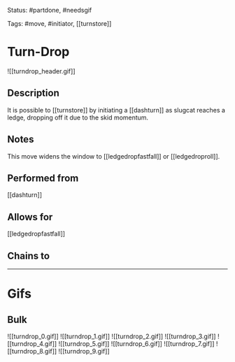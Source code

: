 Status: #partdone, #needsgif 

Tags: #move, #initiator, [[turnstore]]

# Turn-Drop
![[turndrop_header.gif]]
## Description
It is possible to [[turnstore]] by initiating a [[dashturn]] as slugcat reaches a ledge, dropping off it due to the skid momentum.

## Notes
This move widens the window to [[ledgedropfastfall]] or [[ledgedroproll]].

## Performed from
[[dashturn]]

## Allows for
[[ledgedropfastfall]]

## Chains to


___
# Gifs
## Bulk
![[turndrop_0.gif]]
![[turndrop_1.gif]]
![[turndrop_2.gif]]
![[turndrop_3.gif]]
![[turndrop_4.gif]]
![[turndrop_5.gif]]
![[turndrop_6.gif]]
![[turndrop_7.gif]]
![[turndrop_8.gif]]
![[turndrop_9.gif]]